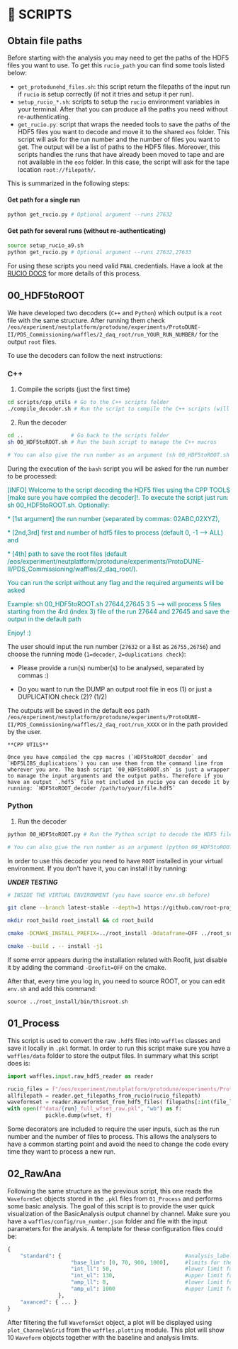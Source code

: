 # 🤖 **SCRIPTS** 

<!-- Missing to add expected outputs -->

## Obtain file paths

Before starting with the analysis you may need to get the paths of the HDF5 files you want to use. To get this `rucio_path` you can find some tools listed below:
* `get_protodunehd_files.sh`: this script return the filepaths of the input run if `rucio` is setup correctly (if not it tries and setup it per run).
* `setup_rucio_*.sh`: scripts to setup the `rucio` environment variables in your terminal. After that you can produce all the paths you need without re-authenticating.
* `get_rucio.py`: script that wraps the needed tools to save the paths of the HDF5 files you want to decode and move it to the shared `eos` folder. This script will ask for the run number and the number of files you want to get. The output will be a list of paths to the HDF5 files. Moreover, this scripts handles the runs that have already been moved to tape and are not available in the `eos` folder. In this case, the script will ask for the tape location `root://filepath/`.

This is summarized in the following steps:

#### Get path for a single run
```bash
python get_rucio.py # Optional argument --runs 27632
```

#### Get path for several runs (without re-authenticating)
```bash
source setup_rucio_a9.sh
python get_rucio.py # Optional argument --runs 27632,27633
```

For using these scripts you need valid `FNAL` credentials. Have a look at the [RUCIO DOCS](https://github.com/DUNE/data-mgmt-ops/wiki/Using-Rucio-to-find-Protodune-files-at-CERN/) for more details of this process.

## 00_HDF5toROOT

We have developed two decoders (`C++` and `Python`) which output is a `root` file with the same structure. After running them check `/eos/experiment/neutplatform/protodune/experiments/ProtoDUNE-II/PDS_Commissioning/waffles/2_daq_root/run_YOUR_RUN_NUMBER/` for the output `root` files.

To use the decoders can follow the next instructions:

### **C++**

1. Compile the scripts (just the first time)

```bash
cd scripts/cpp_utils # Go to the C++ scripts folder
./compile_decoder.sh # Run the script to compile the C++ scripts (will clone the HDF5 library and compile it together with the decoder)
```

2. Run the decoder

```bash
cd ..               # Go back to the scripts folder
sh 00_HDF5toROOT.sh # Run the bash script to manage the C++ macros

# You can also give the run number as an argument (sh 00_HDF5toROOT.sh 27632)
```

During the execution of the `bash` script you will be asked for the run number to be processed:

<p style="color: teal;">[INFO] Welcome to the script decoding the HDF5 files using the CPP TOOLS [make sure you have compiled the decoder]!. To execute the script just run: sh 00_HDF5toROOT.sh. Optionally: </p>
<p style="color: teal;">* [1st argument] the run number (separated by commas: 02ABC,02XYZ), </p>
<p style="color: teal;">* [2nd,3rd] first and number of hdf5 files to process (default 0, -1 --> ALL) and </p>
<p style="color: teal;">* [4th] path to save the root files (default /eos/experiment/neutplatform/protodune/experiments/ProtoDUNE-II/PDS_Commissioning/waffles/2_daq_root/). </p>
<p style="color: teal;">You can run the script without any flag and the required arguments will be asked </p>
<p style="color: teal;">Example: sh 00_HDF5toROOT.sh 27644,27645 3 5 --> will process 5 files starting from the 4rd (index 3) file of the run 27644 and 27645 and save the output in the default path </p>
<p style="color: teal;">Enjoy! :)</p>

The user should input the run number (`27632` or a list as `26755,26756`) and choose the running mode (`1=decoder`, `2=duplications check`):

* <p>Please provide a run(s) number(s) to be analysed, separated by commas :)</p> 

* <p>Do you want to run the DUMP an output root file in eos (1) or just a DUPLICATION check (2)? (1/2)</p>

The outputs will be saved in the default eos path `/eos/experiment/neutplatform/protodune/experiments/ProtoDUNE-II/PDS_Commissioning/waffles/2_daq_root/run_XXXX` or in the path provided by the user.

```{tip} 
**CPP UTILS**

Once you have compiled the cpp macros (`HDF5toROOT_decoder` and `HDF5LIBS_duplications`) you can use them from the command line from wherever you are. The bash script `00_HDF5toROOT.sh` is just a wrapper to manage the input arguments and the output paths. Therefore if you have an output `.hdf5` file not included in rucio you can decode it by running: `HDF5toROOT_decoder /path/to/your/file.hdf5`

```


### **Python**

1. Run the decoder

```bash
python 00_HDF5toROOT.py # Run the Python script to decode the HDF5 files

# You can also give the run number as an argument (python 00_HDF5toROOT.py --runs 27632)
```

In order to use this decoder you need to have `ROOT` installed in your virtual environment. If you don't have it, you can install it by running:

**_UNDER TESTING_**

```bash
# INSIDE THE VIRTUAL ENVIRONMENT (you have source env.sh before)

git clone --branch latest-stable --depth=1 https://github.com/root-project/root.git root_src

mkdir root_build root_install && cd root_build

cmake -DCMAKE_INSTALL_PREFIX=../root_install -Ddataframe=OFF ../root_src

cmake --build . -- install -j1
```

If some error appears during the installation related with Roofit, just disable it by adding the command ``-Droofit=OFF`` on the cmake.

After that, every time you log in, you need to source ROOT, or you can edit ``env.sh`` and add this command:

``source ../root_install/bin/thisroot.sh``


## 01_Process

This script is used to convert the raw `.hdf5` files into `waffles` classes and save it locally in `.pkl` format. In order to run this script make sure you have a `waffles/data` folder to store the output files. In summary what this script does is:
```python
import waffles.input.raw_hdf5_reader as reader

rucio_files = f"/eos/experiment/neutplatform/protodune/experiments/ProtoDUNE-II/PDS_Commissioning/waffles/1_rucio_paths/028602.txt"
allfilepath = reader.get_filepaths_from_rucio(rucio_filepath)
waveformset = reader.WaveformSet_from_hdf5_files( filepaths[:int(file_lim)], read_full_streaming_data = False)
with open(f"data/{run}_full_wfset_raw.pkl", "wb") as f:
            pickle.dump(wfset, f)
```
Some decorators are included to require the user inputs, such as the run number and the number of files to process. This allows the analysers to have a common starting point and avoid the need to change the code every time they want to process a new run.

## 02_RawAna

Following the same structure as the previous script, this one reads the `WaveformSet` objects stored in the `.pkl` files from `01_Process` and performs some basic analysis. The goal of this script is to provide the user quick visualization of the BasicAnalysis output channel by channel. Make sure you have a `waffles/config/run_number.json` folder and file with the input parameters for the analysis. A template for these configuration files could be:

```python
{
    "standard": {                                       #analysis_label
                    "base_lim": [0, 70, 900, 1000],     #limits for the baseline computation
                    "int_ll": 50,                       #lower limit for the integral computation
                    "int_ul": 130,                      #upper limit for the integral computation
                    "amp_ll": 0,                        #lower limit for the amplitude computation
                    "amp_ul": 1000                      #upper limit for the amplitude computation
                },
    "avanced": { ... }
}

```

After filtering the full `WaveformSet` object, a plot will be displayed using `plot_ChannelWsGrid` from the `waffles.plotting` module. This plot will show 10 `Waveform` objects together with the baseline and analysis limits.